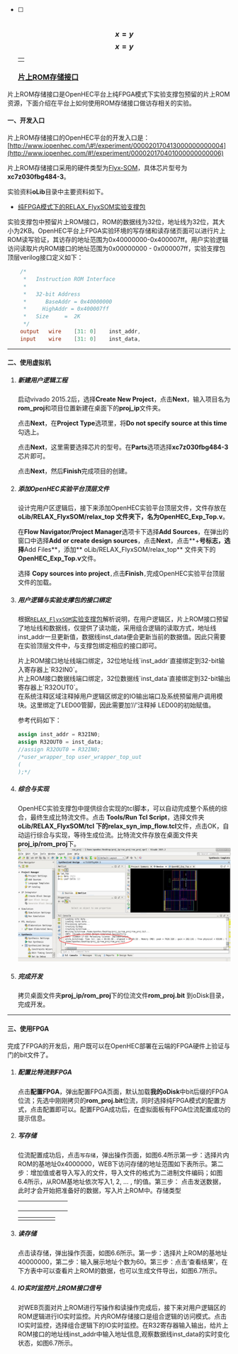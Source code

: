 * [ ] |  |
  | :--- |


  ### $$x = y$$$$x = y$$

  |  |
  | :--- |
  |  |

  ### [片上ROM存储接口](http://www.iopenhec.com/#!/experiment/000020170413000000000004)

片上ROM存储接口是OpenHEC平台上纯FPGA模式下实验支撑包预留的片上ROM资源，下面介绍在平台上如何使用ROM存储接口做访存相关的实验。

#### 一、开发入口

片上ROM存储接口的OpenHEC平台的开发入口是：[http://www.iopenhec.com/\#!/experiment/000020170413000000000004](http://www.iopenhec.com/#!/experiment/000020170401000000000006)

片上ROM存储接口采用的硬件类型为[Flyx-SOM](http://www.iopenhec.com/#!/hardware/000020161019000000000012)，具体芯片型号为**xc7z030fbg484-3**。

实验资料**oLib**目录中主要资料如下。

* [纯FPGA模式下的RELAX\_FlyxSOM实验支撑包](http://doc.iopenhec.com/ying-jian/flyx-somji-chu-pei-zhi/ying-jian-zhi-cheng-bao/shi-yan-zhi-cheng-bao-relax-flyxsom-ru-men-shou-ce.html)

实验支撑包中预留片上ROM接口，ROM的数据线为32位，地址线为32位，其大小为2KB。OpenHEC平台上FPGA实验环境的写存储和读存储页面可以进行片上ROM读写验证，其访存的地址范围为0x40000000-0x400007ff。用户实验逻辑访问读取片内ROM接口的地址范围为0x00000000 - 0x000007ff，实验支撑包顶层verilog接口定义如下：

```verilog
    /*
     *   Instruction ROM Interface 
     *
     *   32-bit Address     
     *      BaseAddr = 0x40000000
     *     HighAddr = 0x400007ff
     *   Size     =  2K
     */
    output   wire    [31: 0]    inst_addr,
    input    wire    [31: 0]    inst_data,
```

---

#### 二、使用虚拟机

1. ##### 新建用户逻辑工程

   启动vivado 2015.2后，选择**Create New Project**，点击**Next**，输入项目名为**rom\_proj**和项目位置新建在桌面下的**proj\_ip**文件夹。

   点击**Next**，在**Project Type**选项里，将**Do not specify source at this time**勾选上。

   点击**Next**，这里需要选择芯片的型号。在**Parts**选项选择**xc7z030fbg484-3**芯片即可。

   点击**Next**，然后**Finish**完成项目的创建。

2. ##### 添加OpenHEC实验平台顶层文件

   设计完用户区逻辑后，接下来添加OpenHEC实验平台顶层文件，文件存放在**oLib/RELAX\_FlyxSOM/relax\_top **文件夹下，名为**OpenHEC\_Exp\_Top.v**。

   在**Flow Navigator/Project Manager**选项卡下选择**Add Sources**，在弹出的窗口中选择**Add or create design sources**，点击**Next**，点击**+**号标志，选择**Add Files**，添加** oLib/RELAX\_FlyxSOM/relax\_top** 文件夹下的**OpenHEC\_Exp\_Top.v**文件。

   选择 **Copy sources into project**`,`点击**Finish**`,`完成OpenHEC实验平台顶层文件的加载。

3. ##### 用户逻辑与实验支撑包的接口绑定

   根据[`RELAX_FlyxSOM`实验支撑包](http://doc.iopenhec.com/ying-jian/flyx-somji-chu-pei-zhi/ying-jian-zhi-cheng-bao/shi-yan-zhi-cheng-bao-relax-flyxsom-ru-men-shou-ce.html)解析说明，在用户逻辑区，片上ROM接口预留了地址线和数据线，仅提供了读功能，采用组合逻辑的读取方式，地址线inst\_addr一旦更新值，数据线inst\_data便会更新当前的数据值。因此只需要在实验顶层文件中，与支撑包绑定相应的接口即可。

   片上ROM接口地址线端口绑定，32位地址线\`inst\_addr\`直接绑定到32-bit输入寄存器上\`R32IN0\`。  
   片上ROM接口数据线端口绑定，32位数据线\`inst\_data\`直接绑定到32-bit输出寄存器上\`R32OUT0\`。  
   在系统注释区域注释掉用户逻辑区绑定的IO输出端口及系统预留用户调用模块。这里绑定了LED00管脚，因此需要加‘//’注释掉 LED00的初始赋值。

   参考代码如下：

   ```verilog
   assign inst_addr = R32IN0;
   assign R32OUT0 = inst_data;
   //assign R32OUT0 = R32IN0;
   /*user_wrapper_top user_wrapper_top_uut
   (
   );*/
   ```

4. ##### 综合与实现

   OpenHEC实验支撑包中提供综合实现的tcl脚本，可以自动完成整个系统的综合，最终生成比特流文件。点击 **Tools/Run Tcl Script**，选择文件夹**oLib/RELAX\_FlyxSOM/tcl **下的**relax\_syn\_imp\_flow.tcl**文件，点击OK，自动运行综合与实现，等待生成位流。比特流文件存放在桌面文件夹**proj\_ip/rom\_proj**下。![](/assets/syn003.png)

5. ##### 完成开发

   拷贝桌面文件夹**proj\_ip/rom\_proj**下的位流文件**rom\_proj.bit** 到oDisk目录，完成开发。

---

#### 三、使用FPGA

完成了FPGA的开发后，用户既可以在OpenHEC部署在云端的FPGA硬件上验证与门的bit文件了。

1. ##### 配置比特流到FPGA

   点击**配置FPGA**，弹出配置FPGA页面，默认加载**我的oDisk**中bit后缀的FPGA位流；先选中刚刚拷贝的**rom\_proj.bit**位流，同时选择纯FPGA模式的配置方式，点击配置即可以。配置FPGA成功后，在虚拟面板有FPGA位流配置成功的提示信息。

2. ##### 写存储

   位流配置成功后，点击`写存储`，弹出操作页面，如图6.4所示第一步：选择片内ROM的基地址0x4000000，WEB下访问存储的地址范围如下表所示。第二步：增加值或者导入写入的文件，导入文件的格式为二进制文件编码；如图6.4所示，从ROM基地址依次写入1, 2, … , f的值。第三步： 点击发送数据，此时才会开始把准备好的数据，写入片上ROM中。存储类型

   |  |  |  |  |  |  |  |  |
   | :--- | :--- | :--- | :--- | :--- | :--- | :--- | :--- |
   |  |  |  |  |  |  |  |  |
   |  |  |  |  |  |  |  |  |
   |  |  |  |  |  |  |  |  |
   |  |  |  |  |  |  |  |  |

   |  |  |  |  |  |  |
   | :---: | :---: | :---: | :---: | :---: | :---: |
   |  |  |  |  |  |  |

3. ##### 读存储

   点击读存储，弹出操作页面，如图6.6所示。第一步：选择片上ROM的基地址40000000，第二步：输入展示地址个数为60。第三步：点击’查看结果’，在下方表中可以查看片上ROM的数据，也可以生成文件导出，如图6.7所示。

4. ##### IO实时监控片上ROM接口信号

   对WEB页面对片上ROM进行写操作和读操作完成后，接下来对用户逻辑区的ROM逻辑进行IO实时监控。片内ROM存储接口是组合逻辑的访问模式。点击IO实时监控，选择组合逻辑下的IO实时监控。在R32寄存器输入输出，给片上ROM接口的地址线inst\_addr中输入地址信息,观察数据线inst\_data的实时变化状态，如图6.7所示。




